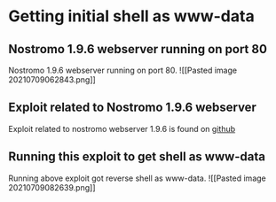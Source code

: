 # Getting initial shell as www-data
## Nostromo 1.9.6 webserver running on port 80
Nostromo 1.9.6 webserver running on port 80.
![[Pasted image 20210709062843.png]]
## Exploit related to Nostromo 1.9.6 webserver
Exploit related to nostromo webserver 1.9.6 is found on [github](https://github.com/theRealFr13nd/CVE-2019-16278-Nostromo_1.9.6-RCE)
## Running this exploit to get shell as www-data
Running above exploit got reverse shell as www-data.
![[Pasted image 20210709082639.png]]
